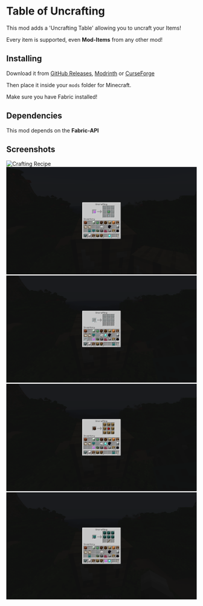 # Table of Uncrafting

This mod adds a 'Uncrafting Table' allowing you to uncraft your Items!

Every item is supported, even **Mod-Items** from any other mod!


## Installing
Download it from [GitHub Releases](https://github.com/1TheCrazy/TableOfUncrafting/releases), [Modrinth](https://modrinth.com/mod/table-of-uncrafting) or [CurseForge](https://curseforge.com/minecraft/mc-mods/table-of-uncrafting)

Then place it inside your `mods` folder for Minecraft.

Make sure you have Fabric installed!

## Dependencies
This mod depends on the **Fabric-API**

## Screenshots
![Crafting Recipe](screenshots/crafting_recipe.gif)
![Endcrystal being uncrafted](screenshots/end_crystal.png)
![Glass Pane being uncrafted](screenshots/glass_pane.png)
![Note BLock being uncrafted](screenshots/note_block.png)
![Sign being uncrafted](screenshots/sign.png)
